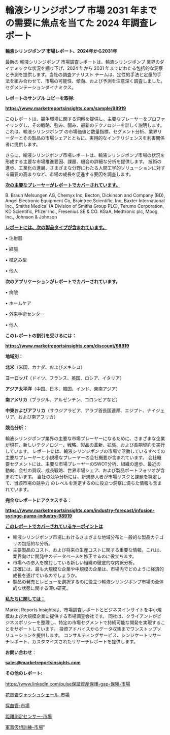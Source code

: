 # 輸液シリンジポンプ 市場 2031 年までの需要に焦点を当てた 2024 年調査レポート

<strong>輸液シリンジポンプ 市場レポート、2024年から2031年</strong>

最新の 輸液シリンジポンプ 市場調査レポートは、輸液シリンジポンプ 業界のダイナミックな状況を掘り下げ、2024 年から 2031 年までにわたる包括的な洞察と予測を提供します。当社の調査アナリスト チームは、定性的手法と定量的手法を組み合わせて、市場の可能性、傾向、および予測を注意深く調査しました。 セグメンテーションダイナミクス。



<strong>レポートのサンプル コピーを取得:</strong> <a href=https://www.marketreportsinsights.com/sample/98919>

<strong><u>https://www.marketreportsinsights.com/sample/98919</u></strong></a>

このレポートは、競争環境に関する洞察を提供し、主要なプレーヤーをプロファイリングし、その戦略、強み、弱み、最新のテクノロジーを詳しく説明します。 これは、輸液シリンジポンプ の市場価値と数量指標、セグメント分析、業界リーダーとその製品の市場シェアとともに、実用的なインテリジェンスを利害関係者に提供します。

さらに、輸液シリンジポンプ市場レポートは、輸液シリンジポンプ市場の状況を形成する主要な市場推進要因、課題、機会の詳細な分析を提供します。 技術の進歩、工業化の進展、さまざまな分野にわたる人間工学的ソリューションに対する需要の高まりなど、市場の成長を促進する要因を調査します。



<strong><u>次の主要なプレーヤーがレポートでカバーされています。</u></strong>

B. Braun Melsungen AG, Chemyx Inc, Becton, Dickinson and Company (BD), Angel Electronic Equipment Co, Braintree Scientific, Inc, Baxter International Inc., Smiths Medical (A Division of Smiths Group PLC), Terumo Corporation, KD Scientific, Pfizer Inc., Fresenius SE & CO. KGaA, Medtronic plc, Moog, Inc., Johnson & Johnson



<strong><u><b>レポートには、次の製品タイプが含まれています。</b></u></strong>

• 注射器

• 経腸

• 植込み型

• 他人



<strong><b>次のアプリケーションがレポートでカバーされています。</b></strong>

• 病院

• ホームケア

• 外来手術センター

• 他人



<strong><b>このレポートの割引を受けるには：</b></strong><a href=https://www.marketreportsinsights.com/discount/98919>

<strong><u>https://www.marketreportsinsights.com/discount/98919</u></strong></a>



<strong>地域別：</strong>



<strong>北米</strong>（米国、カナダ、およびメキシコ）



<strong>ヨーロッパ</strong>（ドイツ、フランス、英国、ロシア、イタリア）



<strong>アジア太平洋</strong>（中国、日本、韓国、インド、東南アジア）



<strong>南アメリカ</strong>（ブラジル、アルゼンチン、コロンビアなど）



<strong>中東およびアフリカ</strong>（サウジアラビア、アラブ首長国連邦、エジプト、ナイジェリア、および南アフリカ）



<strong>競合分析：</strong>

輸液シリンジポンプ業界の主要な市場プレーヤーになるために、さまざまな企業が現在、新しいテクノロジー、戦略、製品の革新、拡張、および長期契約を実行しています。 レポートには、輸液シリンジポンプの市場で活動しているすべての主要なプレーヤーと小規模なプレーヤーの会社概要が含まれています。 会社概要セグメントには、主要な市場プレーヤーのSWOT分析、組織の進歩、最近の動向、会社の買収、成長戦略、世界市場シェア、および製品ポートフォリオが含まれています。 当社の競争分析には、新規参入者が市場リスクと課題を特定して、当該市場の競争力 のレベルを測定するのに役立つ洞察に満ちた情報も含まれています。



<strong>完全なレポートにアクセスする</strong>：

<a href=https://www.marketreportsinsights.com/industry-forecast/infusion-syringe-pump-industry-98919>

<strong><u>https://www.marketreportsinsights.com/industry-forecast/infusion-syringe-pump-industry-98919</u></strong></a>



<strong><u><b>このレポートでカバーされているキーポイントは</b></u></strong>
<ul>
  <li>輸液シリンジポンプ市場におけるさまざまな地域分布と一般的な製品カテゴリの包括的な分析。</li>
  <li>主要製品のコスト、および将来の生産コストに関する重要な情報。これは、業界向けに開発中のデータベースを修正するのに役立ちます。</li>
  <li>市場への参入を検討している新しい組織の徹底的な内訳分析。</li>
  <li>正確には、最も大規模な企業や中規模の企業は、市場内でどのように経済的成長を遂げているのでしょうか。</li>
  <li>製品の発売とレビューを選択するのに役立つ輸液シリンジポンプ市場の全体的な状態に関する深い研究。</li>
</ul>


<strong><u><b>私たちに関しては：</b></u></strong>

Market Reports Insightsは、市場調査レポートとビジネスインサイトを中小規模および大規模企業に提供する市場調査会社です。 同社は、クライアントがビジネスポリシーを整理し、特定の市場セグメントで持続可能な開発を実現することをサポートしています。 投資アドバイスからデータ収集までワンストップソリューションを提供します。 コンサルティングサービス、シンジケートリサーチレポート、カスタマイズされたリサーチレポートを提供します。



<strong><b>お問い合わせ</b></strong>：

<a href=mailto:sales@marketreportsinsights.com>

<strong><u>sales@marketreportsinsights.com</u></strong></a>



<strong>その他のレポート:</strong>

<a href=https://www.linkedin.com/pulse保証資産保護-gap-保険-市場-2023-総合分析と事業成長戦略-2030-c3y6f/>https://www.linkedin.com/pulse保証資産保護-gap-保険-市場</a>

<a href=https://www.linkedin.com/pulse/花崗岩ウォッシュシェール-市場-2023-最新の-cagr-および成長分析-2030-jyolf/>花崗岩ウォッシュシェール-市場</a>

<a href=https://www.linkedin.com/pulse/採血管-市場-2023-最新の-cagr-および成長分析-2030-data-dive-discoveries-24-analysis-bazmf/>採血管-市場</a>

<a href=https://www.linkedin.com/pulse/距離測定センサー-市場-2023-推進要因と成長機会-2030-trend-tracking-toolbox-24-analysis-r1hwf/>距離測定センサー-市場</a>

<a href=https://www.linkedin.com/pulse/軍事仮想訓練-市場-2023-年のダイナミクスとビジネストレンド-2030-ts2sf/>軍事仮想訓練-市場</a>"

